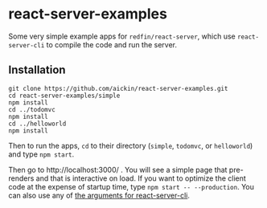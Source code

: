 # react-server-examples

Some very simple example apps for `redfin/react-server`, which use `react-server-cli` to compile the code and run the server.

## Installation

```
git clone https://github.com/aickin/react-server-examples.git
cd react-server-examples/simple
npm install
cd ../todomvc
npm install
cd ../helloworld
npm install
```

Then to run the apps, `cd` to their directory (`simple`, `todomvc`, or `helloworld`) and type `npm start`.

Then go to http://localhost:3000/ . You will see a simple page that pre-renders and that is interactive on load. If you want to optimize the client code at the expense of startup time, type `npm start -- --production`. You can also use any of [the arguments for react-server-cli](https://github.com/aickin/react-server-cli#setting-options-manually).
